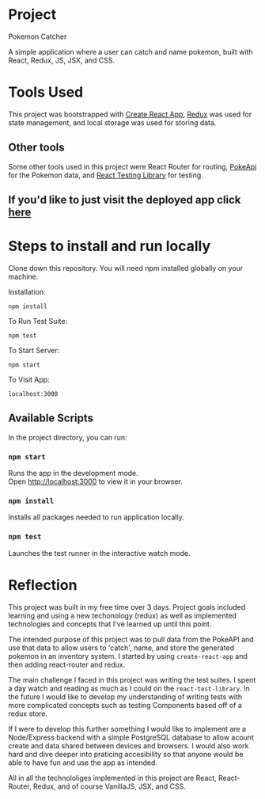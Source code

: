 # Project

Pokemon Catcher

A simple application where a user can catch and name pokemon, built with React, Redux, JS, JSX, and CSS.

# Tools Used

This project was bootstrapped with [Create React App](https://github.com/facebook/create-react-app), [Redux](https://redux.js.org/) was used for state management, and local storage was used for storing data.

## Other tools

Some other tools used in this project were React Router for routing, [PokeApi](https://pokeapi.co/) for the Pokemon data, and [React Testing Library](https://testing-library.com/docs/react-testing-library/intro/) for testing.

## If you'd like to just visit the deployed app click [here](https://pokemon-catcher-pi.vercel.app/)

# Steps to install and run locally

Clone down this repository. You will need npm installed globally on your machine.

Installation:

```
npm install
```

To Run Test Suite:

```
npm test
```

To Start Server:

```
npm start
```

To Visit App:

```
localhost:3000
```

## Available Scripts

In the project directory, you can run:

### `npm start`

Runs the app in the development mode.\
Open [http://localhost:3000](http://localhost:3000) to view it in your browser.

### `npm install`

Installs all packages needed to run application locally.

### `npm test`

Launches the test runner in the interactive watch mode.

# Reflection

This project was built in my free time over 3 days. Project goals included learning and using a new techonology (redux) as well as implemented technologies and concepts that I've learned up until this point.

The intended purpose of this project was to pull data from the PokeAPI and use that data to allow users to 'catch', name, and store the generated pokemon in an inventory system. I started by using `create-react-app` and then adding react-router and redux.

The main challenge I faced in this project was writing the test suites. I spent a day watch and reading as much as I could on the `react-test-library`. In the future I would like to develop my understanding of writing tests with more complicated concepts such as testing Components based off of a redux store.

If I were to develop this further something I would like to implement are a Node/Express backend with a simple PostgreSQL database to allow acount create and data shared between devices and browsers. I would also work hard and dive deeper into praticing accesibility so that anyone would be able to have fun and use the app as intended.

All in all the technololiges implemented in this project are React, React-Router, Redux, and of course VanillaJS, JSX, and CSS.
